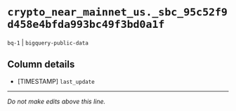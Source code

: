 # `crypto_near_mainnet_us._sbc_95c52f9d458e4bfda993bc49f3bd0a1f`
`bq-1` | `bigquery-public-data`

## Column details
* [TIMESTAMP] `last_update`

-------------------------------------------------------------------------------
*Do not make edits above this line.*
